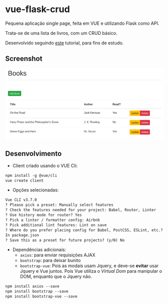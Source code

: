 # vue-flask-crud

Pequena aplicação single page, feita em VUE e utilizando Flask como API.

Trata-se de uma lista de livros, com um CRUD básico.

Desenvolvido seguindo [este](https://testdriven.io/blog/developing-a-single-page-app-with-flask-and-vuejs/) tutorial, para fins de estudo.

## Screenshot

![screenshot](https://github.com/renanstd/vue-flask-crud/blob/main/screenshots/001.png)

## Desenvolvimento

- Client criado usando o VUE Cli:

```
npm install -g @vue/cli
vue create client
```

- Opções selecionadas:

```
Vue CLI v3.7.0
? Please pick a preset: Manually select features
? Check the features needed for your project: Babel, Router, Linter
? Use history mode for router? Yes
? Pick a linter / formatter config: Airbnb
? Pick additional lint features: Lint on save
? Where do you prefer placing config for Babel, PostCSS, ESLint, etc.? In package.json
? Save this as a preset for future projects? (y/N) No
```

- Dependências adicionais:
  - `axios`: para enviar requisições AJAX
  - `bootstrap`: para deixar bunito
  - `bootstrap-vue`: Pois as modais usam Jquery, e deve-se **evitar** usar Jquery e Vue juntos. Pois Vue utiliza o *Virtual Dom* para manipular o DOM, enquanto que o Jquery não.

```
npm install axios --save
npm install bootstrap --save
npm install bootstrap-vue --save
```

